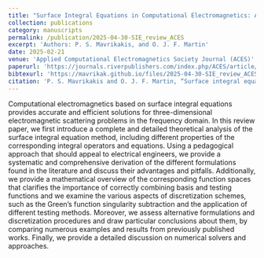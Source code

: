 ```yaml
---
title: "Surface Integral Equations in Computational Electromagnetics: A Comprehensive Overview of Theory, Formulations, Discretization Schemes and Implementations"
collection: publications
category: manuscripts
permalink: /publication/2025-04-30-SIE_review_ACES
excerpt: 'Authors: P. S. Mavrikakis, and O. J. F. Martin'
date: 2025-02-21
venue: 'Applied Computational Electromagnetics Society Journal (ACES)'
paperurl: 'https://journals.riverpublishers.com/index.php/ACES/article/view/27091'
bibtexurl: 'https://mavrikak.github.io/files/2025-04-30-SIE_review_ACES.bib'
citation: 'P. S. Mavrikakis and O. J. F. Martin, “Surface integral equations in computational electromagnetics: A comprehensive overview of theory, formulations, discretization schemes and implementations,” Applied Computational Electromagnetics Society Journal (ACES), vol. 40, no. 04, p. 279–301, Apr. 2025.'
---
```

Computational electromagnetics based on surface integral equations provides accurate and efficient solutions for three-dimensional electromagnetic scattering problems in the frequency domain. In this review paper, we first introduce a complete and detailed theoretical analysis of the surface integral equation method, including different properties of the corresponding integral operators and equations. Using a pedagogical approach that should appeal to electrical engineers, we provide a systematic and comprehensive derivation of the different formulations found in the literature and discuss their advantages and pitfalls. Additionally, we provide a mathematical overview of the corresponding function spaces that clarifies the importance of correctly combining basis and testing functions and we examine the various aspects of discretization schemes, such as the Green’s function singularity subtraction and the application of different testing methods. Moreover, we assess alternative formulations and discretization procedures and draw particular conclusions about them, by comparing numerous examples and results from previously published works. Finally, we provide a detailed discussion on numerical solvers and approaches.